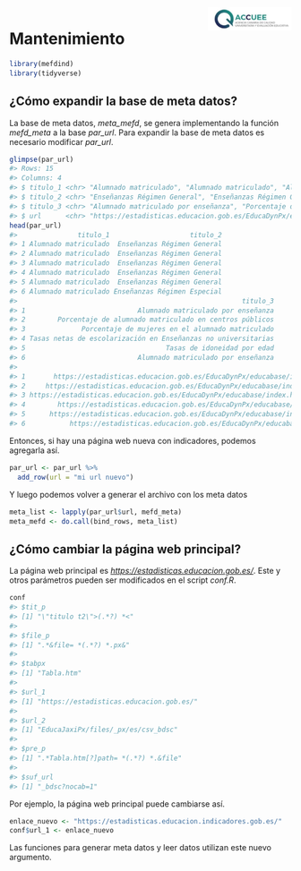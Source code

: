 
<img src="man/figures/accuee.png" align="right" width="150"/>

# Mantenimiento

``` r
library(mefdind)
library(tidyverse)
```

## ¿Cómo expandir la base de meta datos?

La base de meta datos, *meta_mefd*, se genera implementando la función
*mefd_meta* a la base *par_url*. Para expandir la base de meta datos es
necesario modificar *par_url*.

``` r
glimpse(par_url)
#> Rows: 15
#> Columns: 4
#> $ titulo_1 <chr> "Alumnado matriculado", "Alumnado matriculado", "Alumnado mat…
#> $ titulo_2 <chr> "Enseñanzas Régimen General", "Enseñanzas Régimen General", "…
#> $ titulo_3 <chr> "Alumnado matriculado por enseñanza", "Porcentaje de alumnado…
#> $ url      <chr> "https://estadisticas.educacion.gob.es/EducaDynPx/educabase/i…
head(par_url)
#>               titulo_1                    titulo_2
#> 1 Alumnado matriculado  Enseñanzas Régimen General
#> 2 Alumnado matriculado  Enseñanzas Régimen General
#> 3 Alumnado matriculado  Enseñanzas Régimen General
#> 4 Alumnado matriculado  Enseñanzas Régimen General
#> 5 Alumnado matriculado  Enseñanzas Régimen General
#> 6 Alumnado matriculado Enseñanzas Régimen Especial
#>                                                        titulo_3
#> 1                            Alumnado matriculado por enseñanza
#> 2        Porcentaje de alumnado matriculado en centros públicos
#> 3              Porcentaje de mujeres en el alumnado matriculado
#> 4 Tasas netas de escolarización en Enseñanzas no universitarias
#> 5                                   Tasas de idoneidad por edad
#> 6                            Alumnado matriculado por enseñanza
#>                                                                                                                                                                       url
#> 1       https://estadisticas.educacion.gob.es/EducaDynPx/educabase/index.htm?type=pcaxis&path=/no-universitaria/alumnado/matriculado/series/gen-alumnado&file=pcaxis&l=s0
#> 2     https://estadisticas.educacion.gob.es/EducaDynPx/educabase/index.htm?type=pcaxis&path=/no-universitaria/alumnado/matriculado/series/gen-porcen-gen&file=pcaxis&l=s0
#> 3 https://estadisticas.educacion.gob.es/EducaDynPx/educabase/index.htm?type=pcaxis&path=/no-universitaria/alumnado/matriculado/series/gen-porcen-mujeres&file=pcaxis&l=s0
#> 4        https://estadisticas.educacion.gob.es/EducaDynPx/educabase/index.htm?type=pcaxis&path=/no-universitaria/alumnado/matriculado/series/gen-escolar&file=pcaxis&l=s0
#> 5      https://estadisticas.educacion.gob.es/EducaDynPx/educabase/index.htm?type=pcaxis&path=/no-universitaria/alumnado/matriculado/series/gen-idoneidad&file=pcaxis&l=s0
#> 6           https://estadisticas.educacion.gob.es/EducaDynPx/educabase/index.htm?type=pcaxis&path=/no-universitaria/alumnado/matriculado/series/especial&file=pcaxis&l=s0
```

Entonces, si hay una página web nueva con indicadores, podemos agregarla
así.

``` r
par_url <- par_url %>% 
  add_row(url = "mi url nuevo")
```

Y luego podemos volver a generar el archivo con los meta datos

``` r
meta_list <- lapply(par_url$url, mefd_meta)
meta_mefd <- do.call(bind_rows, meta_list)
```

## ¿Cómo cambiar la página web principal?

La página web principal es *<https://estadisticas.educacion.gob.es/>*.
Este y otros parámetros pueden ser modificados en el script *conf.R*.

``` r
conf
#> $tit_p
#> [1] "\"titulo t2\">(.*?) *<"
#> 
#> $file_p
#> [1] ".*&file= *(.*?) *.px&"
#> 
#> $tabpx
#> [1] "Tabla.htm"
#> 
#> $url_1
#> [1] "https://estadisticas.educacion.gob.es/"
#> 
#> $url_2
#> [1] "EducaJaxiPx/files/_px/es/csv_bdsc"
#> 
#> $pre_p
#> [1] ".*Tabla.htm[?]path= *(.*?) *.&file"
#> 
#> $suf_url
#> [1] "_bdsc?nocab=1"
```

Por ejemplo, la página web principal puede cambiarse así.

``` r
enlace_nuevo <- "https://estadisticas.educacion.indicadores.gob.es/"
conf$url_1 <- enlace_nuevo
```

Las funciones para generar meta datos y leer datos utilizan este nuevo
argumento.
